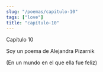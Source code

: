 ```yaml
---
slug: "/poemas/capitulo-10"
tags: ["love"]
title: "capítulo-10"
---
```

Capítulo 10

Soy un poema de Alejandra Pizarnik

(En un mundo en el que ella fue feliz)